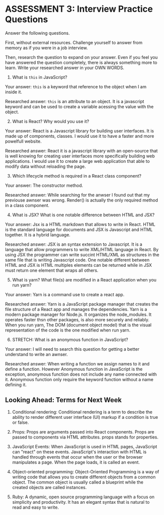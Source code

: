 # ASSESSMENT 3: Interview Practice Questions

Answer the following questions.

First, without external resources. Challenge yourself to answer from memory as if you were in a job interview.

Then, research the question to expand on your answer. Even if you feel you have answered the question completely, there is always something more to learn. Write your researched answer in your OWN WORDS.

1. What is `this` in JavaScript?

Your answer: `this` is a keyword that reference to the object when I am inside it.

Researched answer: `this` is an attribute to an object. It is a javascript keyword and can be used to create a variable acessing the value with the object.


2. What is React? Why would you use it?

 Your answer: React is a Javascript library for building user interfaces. It is made up of components, classes. I would use it to have a faster and more powelfull website. 

  Researched answer: React it is a javascript library with an open-source that is well knowing for creating user interfaces more specifically building web applications. I would use it to create a large web application that able to modify data without reloading the page.


3. Which lifecycle method is required in a React class component?

Your answer: The constructor method.

Researched answer: While searching for the anwser I found out that my previouse awnser was wrong. Render() is actually the only required method in a class component.


4. What is JSX? What is one notable difference between HTML and JSX?

 Your answer: Jsx is a HTML markdown that allows to write in React. HTML is the standard language for documents and JSX is Javascript and HTML together. It is a hybrid language. 

  Researched answer: JSX is an syntax extension to Javascript. It is a language that allow programmers to write XML/HTML language in React. By using JSX the programmer can write succint HTML/XML as structures in the same file that is writing Javascript code. One notable different between HTML and JSX is HTML multiples elements can be returned while in JSX must return one element that wraps all others. 

5. What is yarn? What file(s) are modified in a React application when you run yarn?

  Your answer: Yarn is a command use to create a react app.

  Researched answer: Yarn is a JavaScript package manager that creates the file structure of a React app and manages the dependencies. Yarn is a modern package manager for Node.js. It organizes the node_modules. It operates faster thsn other packages, is also more securely and reliably. When you run yarn, The DOM (document object model) that is the visual representation of the code is the one modified when run yarn. 


6. STRETCH: What is an anonymous function in JavaScript?

  Your answer: I will need to search this question for getting a better understand to write an awnser. 

  Researched answer: When writing a function we assign names to it and define a function. However Anonymous function in JavaScript is the exception, anonymous function does not include any name connected with it. Anonymous function only require the keyword function without a name defining it. 

## Looking Ahead: Terms for Next Week

1. Conditional rendering: Conditional rendering is a term to describe the ability to render different user interface (UI) markup if a condition is true or false. 

2. Props: Props are arguments passed into React components. Props are passed to components via HTML attributes. props stands for properties.

3. JavaScript Events: When JavaScript is used in HTML pages, JavaScript can "react" on these events. JavaScript's interaction with HTML is handled through events that occur when the user or the browser manipulates a page. When the page loads, it is called an event. 

4. Object-oriented programming: Object-Oriented Programming is a way of writing code that allows you to create different objects from a common object. The common object is usually called a blueprint while the created objects are called instances.

5. Ruby: A dynamic, open source programming language with a focus on simplicity and productivity. It has an elegant syntax that is natural to read and easy to write. 

